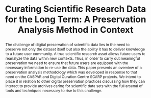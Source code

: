 ---
abstract: 'The challenge of digital preservation of scientific data lies in the need
  to preserve not only the dataset itself but also the ability it has to deliver knowledge
  to a future user community. A true scientific research asset allows future users
  to reanalyze the data within new contexts. Thus, in order to carry out meaningful
  preservation we need to ensure that future users are equipped with the necessary
  information to re-use the data. This paper presents an overview of a preservation
  analysis methodology which was developed in response to that need on the CASPAR
  and Digital Curation Centre SCARP projects. We intend to place it in relation to
  other digital preservation practices discussing how they can interact to provide
  archives caring for scientific data sets with the full arsenal of tools and techniques
  necessary to rise to this challenge. '
creators:
- Esther Conway
- David Giaretta
- Matthew Dunckley
date: null
document_url: https://services.phaidra.univie.ac.at/api/object/o:294021/download
grand_parent: iPRES
institutions: []
keywords:
- san francisco
landing_page_url: https://phaidra.univie.ac.at/o:294021
language: eng
layout: publication
license: CC BY-SA 3.0 AT
notes_url: null
parent: iPRES 2009
publication_type: paper
size: 929395
slides_url: null
source_name: iPRES
stream_url: null
title: 'Curating Scientific Research Data for the Long Term: A Preservation Analysis
  Method in Context'
year: 2009
---